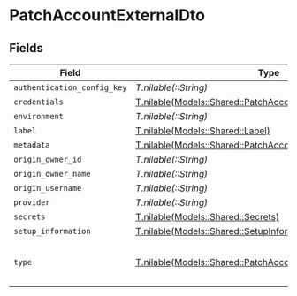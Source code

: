 # PatchAccountExternalDto


## Fields

| Field                                                                                                                      | Type                                                                                                                       | Required                                                                                                                   | Description                                                                                                                | Example                                                                                                                    |
| -------------------------------------------------------------------------------------------------------------------------- | -------------------------------------------------------------------------------------------------------------------------- | -------------------------------------------------------------------------------------------------------------------------- | -------------------------------------------------------------------------------------------------------------------------- | -------------------------------------------------------------------------------------------------------------------------- |
| `authentication_config_key`                                                                                                | *T.nilable(::String)*                                                                                                      | :heavy_minus_sign:                                                                                                         | N/A                                                                                                                        |                                                                                                                            |
| `credentials`                                                                                                              | [T.nilable(Models::Shared::PatchAccountExternalDtoCredentials)](../../models/shared/patchaccountexternaldtocredentials.md) | :heavy_minus_sign:                                                                                                         | N/A                                                                                                                        |                                                                                                                            |
| `environment`                                                                                                              | *T.nilable(::String)*                                                                                                      | :heavy_minus_sign:                                                                                                         | N/A                                                                                                                        |                                                                                                                            |
| `label`                                                                                                                    | [T.nilable(Models::Shared::Label)](../../models/shared/label.md)                                                           | :heavy_minus_sign:                                                                                                         | N/A                                                                                                                        |                                                                                                                            |
| `metadata`                                                                                                                 | [T.nilable(Models::Shared::PatchAccountExternalDtoMetadata)](../../models/shared/patchaccountexternaldtometadata.md)       | :heavy_minus_sign:                                                                                                         | N/A                                                                                                                        |                                                                                                                            |
| `origin_owner_id`                                                                                                          | *T.nilable(::String)*                                                                                                      | :heavy_minus_sign:                                                                                                         | N/A                                                                                                                        |                                                                                                                            |
| `origin_owner_name`                                                                                                        | *T.nilable(::String)*                                                                                                      | :heavy_minus_sign:                                                                                                         | N/A                                                                                                                        |                                                                                                                            |
| `origin_username`                                                                                                          | *T.nilable(::String)*                                                                                                      | :heavy_minus_sign:                                                                                                         | N/A                                                                                                                        |                                                                                                                            |
| `provider`                                                                                                                 | *T.nilable(::String)*                                                                                                      | :heavy_minus_sign:                                                                                                         | N/A                                                                                                                        |                                                                                                                            |
| `secrets`                                                                                                                  | [T.nilable(Models::Shared::Secrets)](../../models/shared/secrets.md)                                                       | :heavy_minus_sign:                                                                                                         | N/A                                                                                                                        |                                                                                                                            |
| `setup_information`                                                                                                        | [T.nilable(Models::Shared::SetupInformation)](../../models/shared/setupinformation.md)                                     | :heavy_minus_sign:                                                                                                         | N/A                                                                                                                        |                                                                                                                            |
| `type`                                                                                                                     | [T.nilable(Models::Shared::PatchAccountExternalDtoType)](../../models/shared/patchaccountexternaldtotype.md)               | :heavy_minus_sign:                                                                                                         | The account type                                                                                                           | [<br/>"PRODUCTION",<br/>"TEST"<br/>]                                                                                       |